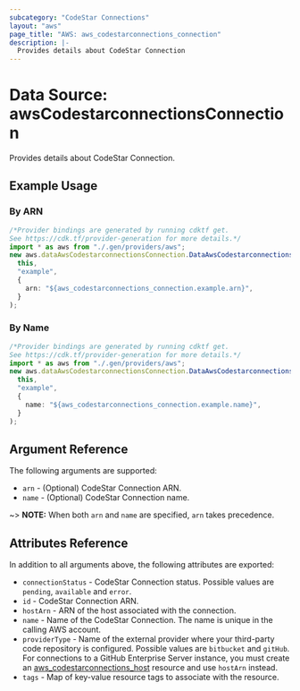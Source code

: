```yaml
---
subcategory: "CodeStar Connections"
layout: "aws"
page_title: "AWS: aws_codestarconnections_connection"
description: |-
  Provides details about CodeStar Connection
---
```


# Data Source: awsCodestarconnectionsConnection

Provides details about CodeStar Connection.

## Example Usage

### By ARN

```typescript
/*Provider bindings are generated by running cdktf get.
See https://cdk.tf/provider-generation for more details.*/
import * as aws from "./.gen/providers/aws";
new aws.dataAwsCodestarconnectionsConnection.DataAwsCodestarconnectionsConnection(
  this,
  "example",
  {
    arn: "${aws_codestarconnections_connection.example.arn}",
  }
);

```

### By Name

```typescript
/*Provider bindings are generated by running cdktf get.
See https://cdk.tf/provider-generation for more details.*/
import * as aws from "./.gen/providers/aws";
new aws.dataAwsCodestarconnectionsConnection.DataAwsCodestarconnectionsConnection(
  this,
  "example",
  {
    name: "${aws_codestarconnections_connection.example.name}",
  }
);

```

## Argument Reference

The following arguments are supported:

* `arn` - (Optional) CodeStar Connection ARN.
* `name` - (Optional) CodeStar Connection name.

\~> **NOTE:** When both `arn` and `name` are specified, `arn` takes precedence.

## Attributes Reference

In addition to all arguments above, the following attributes are exported:

* `connectionStatus` - CodeStar Connection status. Possible values are `pending`, `available` and `error`.
* `id` - CodeStar Connection ARN.
* `hostArn` - ARN of the host associated with the connection.
* `name` - Name of the CodeStar Connection. The name is unique in the calling AWS account.
* `providerType` - Name of the external provider where your third-party code repository is configured. Possible values are `bitbucket` and `gitHub`. For connections to a GitHub Enterprise Server instance, you must create an [aws\_codestarconnections\_host](https://registry.terraform.io/providers/hashicorp/aws/latest/docs/resources/codestarconnections_host) resource and use `hostArn` instead.
* `tags` - Map of key-value resource tags to associate with the resource.
